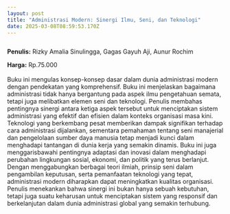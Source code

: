```yaml
---
layout: post
title: "Administrasi Modern: Sinergi Ilmu, Seni, dan Teknologi"
date: 2025-03-08T08:59:53.170Z
---
```

![]()

**P﻿enulis:** Rizky Amalia Sinulingga,
Gagas Gayuh Aji,
Aunur Rochim

**Harga:** Rp.75.000\
\
Buku ini mengulas konsep-konsep dasar dalam dunia administrasi modern dengan pendekatan yang komprehensif. Buku ini menjelaskan bagaimana administrasi tidak hanya bergantung pada aspek ilmu pengetahuan semata, tetapi juga melibatkan elemen seni dan teknologi. Penulis membahas pentingnya sinergi antara ketiga aspek tersebut untuk menciptakan sistem administrasi yang efektif dan efisien dalam konteks organisasi masa kini. Teknologi yang berkembang pesat memberikan dampak signifikan terhadap cara administrasi dijalankan, sementara pemahaman tentang seni manajerial dan pengelolaan sumber daya manusia tetap menjadi kunci dalam menghadapi tantangan di dunia kerja yang semakin dinamis.
	Buku ini juga menggarisbawahi pentingnya adaptasi dan inovasi dalam menghadapi perubahan lingkungan sosial, ekonomi, dan politik yang terus berlanjut. Dengan menggabungkan berbagai teori ilmiah, prinsip seni dalam pengambilan keputusan, serta pemanfaatan teknologi yang tepat, administrasi modern diharapkan dapat meningkatkan kualitas organisasi. Penulis menekankan bahwa sinergi ini bukan hanya sebuah kebutuhan, tetapi juga suatu keharusan untuk menciptakan sistem yang responsif dan berkelanjutan dalam dunia administrasi global yang semakin terhubung.
